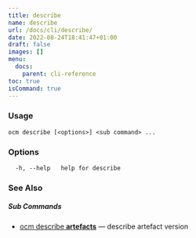 ```yaml
---
title: describe
name: describe
url: /docs/cli/describe/
date: 2022-08-24T18:41:47+01:00
draft: false
images: []
menu:
  docs:
    parent: cli-reference
toc: true
isCommand: true
---
```

### Usage

```
ocm describe [<options>] <sub command> ...
```

### Options

```
  -h, --help   help for describe
```

### See Also



##### Sub Commands

* [ocm describe <b>artefacts</b>](/docs/cli/describe/artefacts)	 &mdash; describe artefact version

